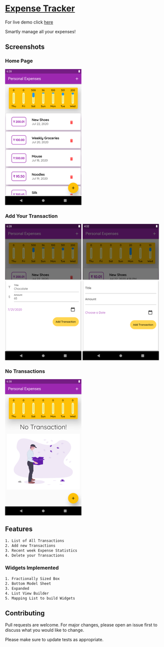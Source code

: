 # [Expense Tracker](https://amitpatil215.github.io/Expense-Tracker/#/)
For live demo click [here](https://amitpatil215.github.io/Expense-Tracker/#/)

Smartly manage all your expenses!

## Screenshots
### Home Page
<img src="read_me_screenshot/home.png" width=250>

### Add Your Transaction
<img src="read_me_screenshot/addedTransaction.png" width=250>   <img src="read_me_screenshot/addTransaction.png" width=250>   

### No Transactions
<img src="read_me_screenshot/noTransaction.png" width=250>

## Features 
```
1. List of All Transactions
2. Add new Transactions
3. Recent week Expense Statistics
4. Delete your Transactions
```
### Widgets Implemented
```
1. Fractionally Sized Box
2. Bottom Model Sheet
3. Expanded
4. List View Builder
5. Mapping List to build Widgets
```

## Contributing
Pull requests are welcome. For major changes, please open an issue first to discuss what you would like to change.

Please make sure to update tests as appropriate.

